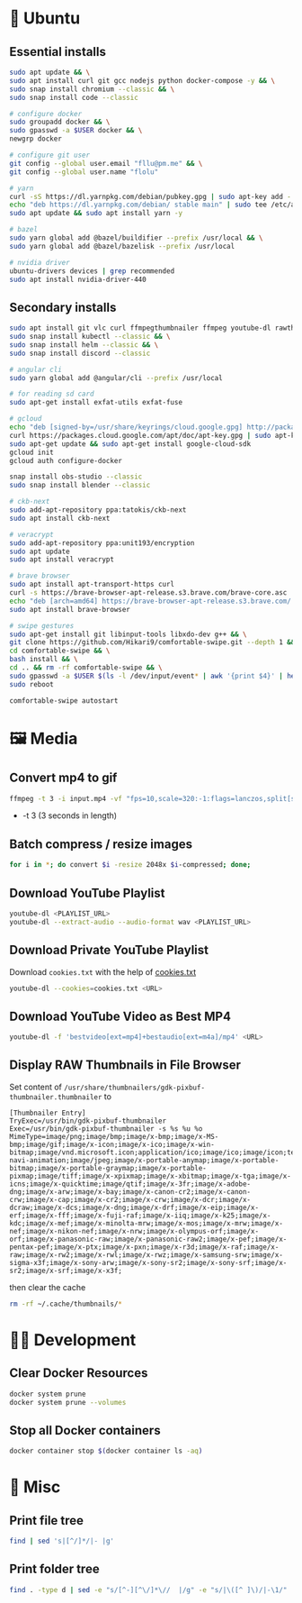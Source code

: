 # 🐧 Ubuntu

## Essential installs

```bash
sudo apt update && \
sudo apt install curl git gcc nodejs python docker-compose -y && \
sudo snap install chromium --classic && \
sudo snap install code --classic

# configure docker
sudo groupadd docker && \
sudo gpasswd -a $USER docker && \
newgrp docker

# configure git user
git config --global user.email "fllu@pm.me" && \
git config --global user.name "flolu"

# yarn
curl -sS https://dl.yarnpkg.com/debian/pubkey.gpg | sudo apt-key add -
echo "deb https://dl.yarnpkg.com/debian/ stable main" | sudo tee /etc/apt/sources.list.d/yarn.list
sudo apt update && sudo apt install yarn -y

# bazel
sudo yarn global add @bazel/buildifier --prefix /usr/local && \
sudo yarn global add @bazel/bazelisk --prefix /usr/local

# nvidia driver
ubuntu-drivers devices | grep recommended
sudo apt install nvidia-driver-440
```

## Secondary installs

```bash
sudo apt install git vlc curl ffmpegthumbnailer ffmpeg youtube-dl rawtherapee python python3-pip -y && \
sudo snap install kubectl --classic && \
sudo snap install helm --classic && \
sudo snap install discord --classic

# angular cli
sudo yarn global add @angular/cli --prefix /usr/local

# for reading sd card
sudo apt-get install exfat-utils exfat-fuse

# gcloud
echo "deb [signed-by=/usr/share/keyrings/cloud.google.gpg] http://packages.cloud.google.com/apt cloud-sdk main" | sudo tee -a /etc/apt/sources.list.d/google-cloud-sdk.list
curl https://packages.cloud.google.com/apt/doc/apt-key.gpg | sudo apt-key --keyring /usr/share/keyrings/cloud.google.gpg add -
sudo apt-get update && sudo apt-get install google-cloud-sdk
gcloud init
gcloud auth configure-docker

snap install obs-studio --classic
sudo snap install blender --classic

# ckb-next
sudo add-apt-repository ppa:tatokis/ckb-next
sudo apt install ckb-next

# veracrypt
sudo add-apt-repository ppa:unit193/encryption
sudo apt update
sudo apt install veracrypt

# brave browser
sudo apt install apt-transport-https curl
curl -s https://brave-browser-apt-release.s3.brave.com/brave-core.asc | sudo apt-key --keyring /etc/apt/trusted.gpg.d/brave-browser-release.gpg add -
echo "deb [arch=amd64] https://brave-browser-apt-release.s3.brave.com/ stable main" | sudo tee /etc/apt/sources.list.d/brave-browser-release.list
sudo apt install brave-browser

# swipe gestures
sudo apt-get install git libinput-tools libxdo-dev g++ && \
git clone https://github.com/Hikari9/comfortable-swipe.git --depth 1 && \
cd comfortable-swipe && \
bash install && \
cd .. && rm -rf comfortable-swipe && \
sudo gpasswd -a $USER $(ls -l /dev/input/event* | awk '{print $4}' | head --line=1) && \
sudo reboot

comfortable-swipe autostart
```

# 🖼️ Media

## Convert mp4 to gif

```bash
ffmpeg -t 3 -i input.mp4 -vf "fps=10,scale=320:-1:flags=lanczos,split[s0][s1];[s0]palettegen[p];[s1][p]paletteuse" -loop 0 output.gif
```

- -t 3 (3 seconds in length)

## Batch compress / resize images

```bash
for i in *; do convert $i -resize 2048x $i-compressed; done;
```

## Download YouTube Playlist

```bash
youtube-dl <PLAYLIST_URL>
youtube-dl --extract-audio --audio-format wav <PLAYLIST_URL>
```

## Download Private YouTube Playlist

Download `cookies.txt` with the help of [cookies.txt](https://chrome.google.com/webstore/detail/cookiestxt/njabckikapfpffapmjgojcnbfjonfjfg)

```bash
youtube-dl --cookies=cookies.txt <URL>
```

## Download YouTube Video as Best MP4

```bash
youtube-dl -f 'bestvideo[ext=mp4]+bestaudio[ext=m4a]/mp4' <URL>
```

## Display RAW Thumbnails in File Browser

Set content of `/usr/share/thumbnailers/gdk-pixbuf-thumbnailer.thumbnailer` to

```
[Thumbnailer Entry]
TryExec=/usr/bin/gdk-pixbuf-thumbnailer
Exec=/usr/bin/gdk-pixbuf-thumbnailer -s %s %u %o
MimeType=image/png;image/bmp;image/x-bmp;image/x-MS-bmp;image/gif;image/x-icon;image/x-ico;image/x-win-bitmap;image/vnd.microsoft.icon;application/ico;image/ico;image/icon;text/ico;application/x-navi-animation;image/jpeg;image/x-portable-anymap;image/x-portable-bitmap;image/x-portable-graymap;image/x-portable-pixmap;image/tiff;image/x-xpixmap;image/x-xbitmap;image/x-tga;image/x-icns;image/x-quicktime;image/qtif;image/x-3fr;image/x-adobe-dng;image/x-arw;image/x-bay;image/x-canon-cr2;image/x-canon-crw;image/x-cap;image/x-cr2;image/x-crw;image/x-dcr;image/x-dcraw;image/x-dcs;image/x-dng;image/x-drf;image/x-eip;image/x-erf;image/x-fff;image/x-fuji-raf;image/x-iiq;image/x-k25;image/x-kdc;image/x-mef;image/x-minolta-mrw;image/x-mos;image/x-mrw;image/x-nef;image/x-nikon-nef;image/x-nrw;image/x-olympus-orf;image/x-orf;image/x-panasonic-raw;image/x-panasonic-raw2;image/x-pef;image/x-pentax-pef;image/x-ptx;image/x-pxn;image/x-r3d;image/x-raf;image/x-raw;image/x-rw2;image/x-rwl;image/x-rwz;image/x-samsung-srw;image/x-sigma-x3f;image/x-sony-arw;image/x-sony-sr2;image/x-sony-srf;image/x-sr2;image/x-srf;image/x-x3f;
```

then clear the cache

```bash
rm -rf ~/.cache/thumbnails/*
```

# 👨‍💻️ Development

## Clear Docker Resources

```bash
docker system prune
docker system prune --volumes
```

## Stop all Docker containers

```bash
docker container stop $(docker container ls -aq)
```

# 🤪 Misc

## Print file tree

```bash
find | sed 's|[^/]*/|- |g'
```

## Print folder tree

```bash
find . -type d | sed -e "s/[^-][^\/]*\//  |/g" -e "s/|\([^ ]\)/|-\1/"
```
